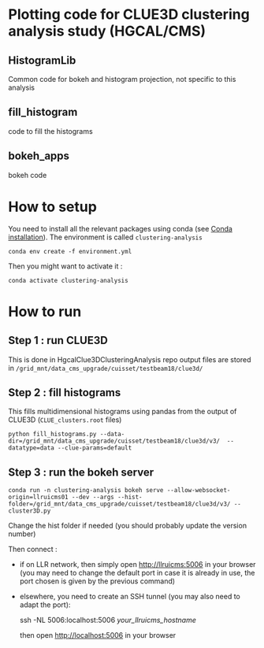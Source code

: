 # Plotting code for CLUE3D clustering analysis study (HGCAL/CMS)
## HistogramLib
Common code for bokeh and histogram projection, not specific to this analysis

## fill_histogram
code to fill the histograms

## bokeh_apps
bokeh code 

# How to setup
You need to install all the relevant packages using conda (see [Conda installation](https://conda.io/projects/conda/en/latest/user-guide/install/linux.html)). The environment is called `clustering-analysis`

    conda env create -f environment.yml

Then you might want to activate it : 

    conda activate clustering-analysis

# How to run
## Step 1 : run CLUE3D
This is done in HgcalClue3DClusteringAnalysis repo
output files are stored in `/grid_mnt/data_cms_upgrade/cuisset/testbeam18/clue3d/`

## Step 2 : fill histograms
This fills multidimensional histograms using pandas from the output of CLUE3D (`CLUE_clusters.root` files)

    python fill_histograms.py --data-dir=/grid_mnt/data_cms_upgrade/cuisset/testbeam18/clue3d/v3/  --datatype=data --clue-params=default

## Step 3 : run the bokeh server

    conda run -n clustering-analysis bokeh serve --allow-websocket-origin=llruicms01 --dev --args --hist-folder=/grid_mnt/data_cms_upgrade/cuisset/testbeam18/clue3d/v3/ -- cluster3D.py

Change the hist folder if needed (you should probably update the version number)

Then connect :
 - if on LLR network, then simply open <http://llruicms:5006> in your browser (you may need to change the default port in case it is already in use, the port chosen is given by the previous command)
 - elsewhere, you need to create an SSH tunnel (you may also need to adapt the port):

    ssh -NL 5006:localhost:5006 *your_llruicms_hostname*

   then open <http://localhost:5006> in your browser
